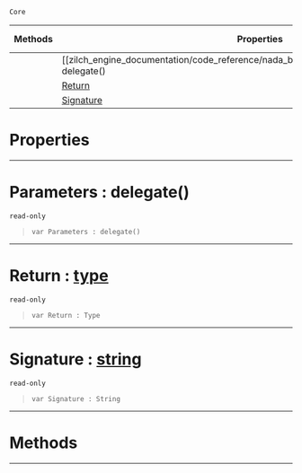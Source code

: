  `Core`

|Methods|Properties|Base Classes|Derived Classes|
|---|---|---|---|
| |[[zilch_engine_documentation/code_reference/nada_base_types/delegatetype/#parameters-delegate() | Parameters]]|[type](https://github.com/ZilchEngine/ZilchDocs/blob/master/code_reference/nada_base_types/type.markdown)| |
| |[ Return](https://github.com/ZilchEngine/ZilchDocs/blob/master/code_reference/nada_base_types/delegatetype.markdown#return-zilch-engine-docum)| | |
| |[ Signature](https://github.com/ZilchEngine/ZilchDocs/blob/master/code_reference/nada_base_types/delegatetype.markdown#signature-zilch-engine-do)| | |


 #  Properties


---  
 #  Parameters : delegate()

 `read-only`

> 
> ``` lang=cpp, name=Nada
> var Parameters : delegate()


---  
 #  Return : [type](https://github.com/ZilchEngine/ZilchDocs/blob/master/code_reference/nada_base_types/type.markdown)

 `read-only`

> 
> ``` lang=cpp, name=Nada
> var Return : Type


---  
 #  Signature : [string](https://github.com/ZilchEngine/ZilchDocs/blob/master/code_reference/nada_base_types/string.markdown)

 `read-only`

> 
> ``` lang=cpp, name=Nada
> var Signature : String


---  
 #  Methods


---  
 

 